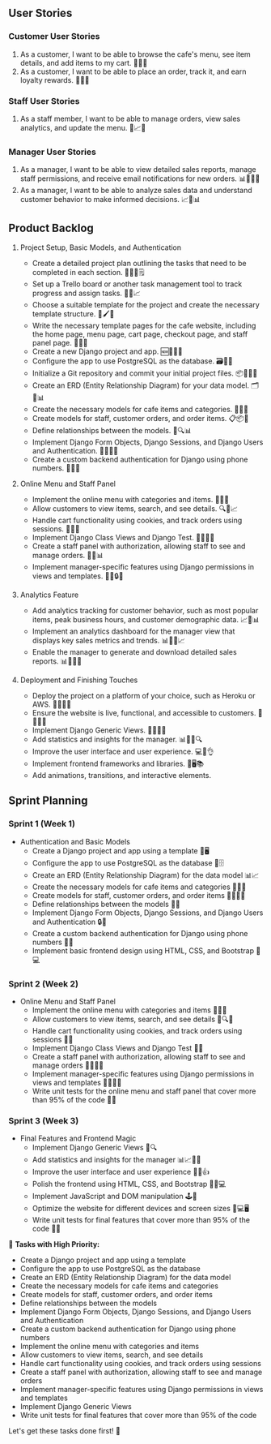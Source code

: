 ## User Stories

### Customer User Stories

1. As a customer, I want to be able to browse the cafe's menu, see item details, and add items to my cart. 🧐🍔🛒
2. As a customer, I want to be able to place an order, track it, and earn loyalty rewards. 🤑📱👀

### Staff User Stories

1. As a staff member, I want to be able to manage orders, view sales analytics, and update the menu. 💼📈📝

### Manager User Stories

1. As a manager, I want to be able to view detailed sales reports, manage staff permissions, and receive email notifications for new orders. 📊👨‍💼📧
2. As a manager, I want to be able to analyze sales data and understand customer behavior to make informed decisions. 📈🧐📊

## Product Backlog

1. Project Setup, Basic Models, and Authentication
    - Create a detailed project plan outlining the tasks that need to be completed in each section. 📝👨‍💻🗒️
    - Set up a Trello board or another task management tool to track progress and assign tasks. 📌👀📈
    - Choose a suitable template for the project and create the necessary template structure. 🎨🖌️📐
    - Write the necessary template pages for the cafe website, including the home page, menu page, cart page, checkout page, and staff panel page. 📄🍔🛒
    - Create a new Django project and app. 🆕👨‍💻🐍
    - Configure the app to use PostgreSQL as the database. 🗃️🔧🐘
    - Initialize a Git repository and commit your initial project files. 📦📝👨‍💻
    - Create an ERD (Entity Relationship Diagram) for your data model. 🗂️🤔📊
    - Create the necessary models for cafe items and categories. 🍔🍟🍩
    - Create models for staff, customer orders, and order items. 📋📦📝
    - Define relationships between the models. 🔗🔍📊
    - Implement Django Form Objects, Django Sessions, and Django Users and Authentication. 🔑👥👨‍💻
    - Create a custom backend authentication for Django using phone numbers. 📱🔑📞

2. Online Menu and Staff Panel
    - Implement the online menu with categories and items. 🍔🍟🍩
    - Allow customers to view items, search, and see details. 🔍👀📈
    - Handle cart functionality using cookies, and track orders using sessions. 🛒🍪📝
    - Implement Django Class Views and Django Test. 🐍👨‍💻🧪
    - Create a staff panel with authorization, allowing staff to see and manage orders. 💼👀📊
    - Implement manager-specific features using Django permissions in views and templates. 👨‍💼🔒👀

3. Analytics Feature
    - Add analytics tracking for customer behavior, such as most popular items, peak business hours, and customer demographic data. 📈🧐📊
    - Implement an analytics dashboard for the manager view that displays key sales metrics and trends. 📊👨‍💼📈
    - Enable the manager to generate and download detailed sales reports. 📊👨‍💼📝

4. Deployment and Finishing Touches
    - Deploy the project on a platform of your choice, such as Heroku or AWS. 🚀🌐👨‍💻
    - Ensure the website is live, functional, and accessible to customers. 🌟👨‍💻👀
    - Implement Django Generic Views. 🐍👨‍💻📄
    - Add statistics and insights for the manager. 📊👨‍💼🔍
    - Improve the user interface and user experience. 💻🤩👌
    - Implement frontend frameworks and libraries. 🎨🖥️📚
    - Add animations, transitions, and interactive elements.
	

## Sprint Planning

### Sprint 1 (Week 1)

- Authentication and Basic Models
    - Create a Django project and app using a template 🐍🖥️
    - Configure the app to use PostgreSQL as the database 🐘🗄️
    - Create an ERD (Entity Relationship Diagram) for the data model 📊📈
    - Create the necessary models for cafe items and categories 🍔🥤🍩
    - Create models for staff, customer orders, and order items 💼🛒👨‍🍳
    - Define relationships between the models 🤝💞
    - Implement Django Form Objects, Django Sessions, and Django Users and Authentication 🔒👥
    - Create a custom backend authentication for Django using phone numbers 📱📞
    - Implement basic frontend design using HTML, CSS, and Bootstrap 🎨💻
      
### Sprint 2 (Week 2)

- Online Menu and Staff Panel
    - Implement the online menu with categories and items 🍔🥤🍩
    - Allow customers to view items, search, and see details 🧐🔍👀
    - Handle cart functionality using cookies, and track orders using sessions 🛒🍪
    - Implement Django Class Views and Django Test 🐍🧪
    - Create a staff panel with authorization, allowing staff to see and manage orders 💼👨‍🍳📝
    - Implement manager-specific features using Django permissions in views and templates 👨‍💼👀📝
    - Write unit tests for the online menu and staff panel that cover more than 95% of the code 🧪✅

### Sprint 3 (Week 3)

- Final Features and Frontend Magic
    - Implement Django Generic Views 🐍🔍
    - Add statistics and insights for the manager 📊📈👨‍💼
    - Improve the user interface and user experience 🎨🤩👍
    - Polish the frontend using HTML, CSS, and Bootstrap 🎨💅💻
    - Implement JavaScript and DOM manipulation 🕹️🤖
    - Optimize the website for different devices and screen sizes 📱💻🖥️
    - Write unit tests for final features that cover more than 95% of the code 🧪✅


🚀 **Tasks with High Priority:**

- Create a Django project and app using a template
- Configure the app to use PostgreSQL as the database
- Create an ERD (Entity Relationship Diagram) for the data model
- Create the necessary models for cafe items and categories
- Create models for staff, customer orders, and order items
- Define relationships between the models
- Implement Django Form Objects, Django Sessions, and Django Users and Authentication
- Create a custom backend authentication for Django using phone numbers
- Implement the online menu with categories and items
- Allow customers to view items, search, and see details
- Handle cart functionality using cookies, and track orders using sessions
- Create a staff panel with authorization, allowing staff to see and manage orders
- Implement manager-specific features using Django permissions in views and templates
- Implement Django Generic Views
- Write unit tests for final features that cover more than 95% of the code

Let's get these tasks done first! 💪
